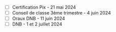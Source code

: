 - [ ] Certification Pix - 21 mai 2024
- [ ] Conseil de classe 3ème trimestre - 4 juin 2024
- [ ] Oraux DNB - 11 juin 2024
- [ ] DNB - 1 et 2 juillet 2024